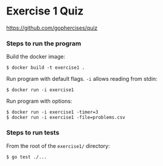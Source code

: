 # Exercise 1 Quiz

https://github.com/gophercises/quiz

### Steps to run the program

Build the docker image:
```
$ docker build -t exercise1 .
```

Run program with default flags. `-i` allows reading from stdin:
```
$ docker run -i exercise1
```

Run program with options:
```
$ docker run -i exercise1 -timer=3
$ docker run -i exercise1 -file=problems.csv
```

### Steps to run tests

From the root of the `exercise1/` directory:
```
$ go test ./...
```
